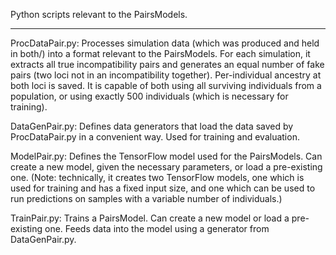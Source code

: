 Python scripts relevant to the PairsModels.

---

ProcDataPair.py: Processes simulation data (which was produced and held in both/) into a format relevant to the PairsModels. For each simulation, it extracts all true incompatibility pairs and generates an equal number of fake pairs (two loci not in an incompatibility together). Per-individual ancestry at both loci is saved. It is capable of both using all surviving individuals from a population, or using exactly 500 individuals (which is necessary for training).

DataGenPair.py: Defines data generators that load the data saved by ProcDataPair.py in a convenient way. Used for training and evaluation.

ModelPair.py: Defines the TensorFlow model used for the PairsModels. Can create a new model, given the necessary parameters, or load a pre-existing one. (Note: technically, it creates two TensorFlow models, one which is used for training and has a fixed input size, and one which can be used to run predictions on samples with a variable number of individuals.)

TrainPair.py: Trains a PairsModel. Can create a new model or load a pre-existing one. Feeds data into the model using a generator from DataGenPair.py.